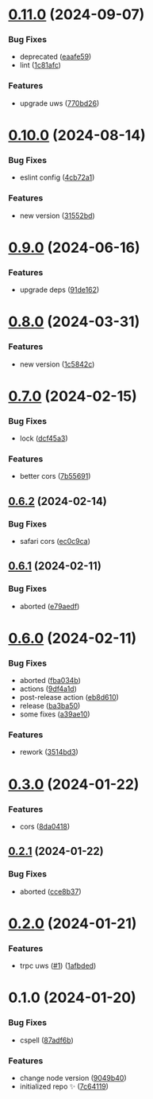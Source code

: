 # [0.11.0](https://github.com/yovanoc/trpc-uws/compare/0.10.0...0.11.0) (2024-09-07)

### Bug Fixes

- deprecated ([eaafe59](https://github.com/yovanoc/trpc-uws/commit/eaafe592ffa15d1850b3c0e9b05c8abc4cff6007))
- lint ([1c81afc](https://github.com/yovanoc/trpc-uws/commit/1c81afcb6a51ebba9af2bc5794f41e5f35914e6a))

### Features

- upgrade uws ([770bd26](https://github.com/yovanoc/trpc-uws/commit/770bd269bfa1afc8a78a1a5a4fa53acae5941e70))

# [0.10.0](https://github.com/yovanoc/trpc-uws/compare/0.9.0...0.10.0) (2024-08-14)

### Bug Fixes

- eslint config ([4cb72a1](https://github.com/yovanoc/trpc-uws/commit/4cb72a1e3815a6efd63b6e46e70454d7fbe8791f))

### Features

- new version ([31552bd](https://github.com/yovanoc/trpc-uws/commit/31552bd34dceccdb3ae739a491c1dfa288418a41))

# [0.9.0](https://github.com/yovanoc/trpc-uws/compare/0.8.0...0.9.0) (2024-06-16)

### Features

- upgrade deps ([91de162](https://github.com/yovanoc/trpc-uws/commit/91de1623d0b2076146731865c9002ac302b9ae7c))

# [0.8.0](https://github.com/yovanoc/trpc-uws/compare/0.7.0...0.8.0) (2024-03-31)

### Features

- new version ([1c5842c](https://github.com/yovanoc/trpc-uws/commit/1c5842c675719034d49015757011da365ca34e3a))

# [0.7.0](https://github.com/yovanoc/trpc-uws/compare/0.6.2...0.7.0) (2024-02-15)

### Bug Fixes

- lock ([dcf45a3](https://github.com/yovanoc/trpc-uws/commit/dcf45a33f6fa79826f91b56c88e849661b513b9d))

### Features

- better cors ([7b55691](https://github.com/yovanoc/trpc-uws/commit/7b556916f9310d9f184152311e34ebb068564e98))

## [0.6.2](https://github.com/yovanoc/trpc-uws/compare/0.6.1...0.6.2) (2024-02-14)

### Bug Fixes

- safari cors ([ec0c9ca](https://github.com/yovanoc/trpc-uws/commit/ec0c9caf3c43afc25c0856c75e9e7708d5f663d3))

## [0.6.1](https://github.com/yovanoc/trpc-uws/compare/0.6.0...0.6.1) (2024-02-11)

### Bug Fixes

- aborted ([e79aedf](https://github.com/yovanoc/trpc-uws/commit/e79aedf52ea9265b5222636159d4691bd13cdb14))

# [0.6.0](https://github.com/yovanoc/trpc-uws/compare/0.3.0...0.6.0) (2024-02-11)

### Bug Fixes

- aborted ([fba034b](https://github.com/yovanoc/trpc-uws/commit/fba034b46ae4ac6ab1dca4d7a65c8d4ad27ef696))
- actions ([9df4a1d](https://github.com/yovanoc/trpc-uws/commit/9df4a1df22c953a8d69f825ecc4f9f1893912504))
- post-release action ([eb8d610](https://github.com/yovanoc/trpc-uws/commit/eb8d610741e2dc509a95a1e92fe82155f5e2cb7d))
- release ([ba3ba50](https://github.com/yovanoc/trpc-uws/commit/ba3ba5031432720d6d84559f0d5dfc020b760d49))
- some fixes ([a39ae10](https://github.com/yovanoc/trpc-uws/commit/a39ae109cf9321479721e03d51ddf8d2b9811acc))

### Features

- rework ([3514bd3](https://github.com/yovanoc/trpc-uws/commit/3514bd301756344788ad692387d92a471c7ceb28))

# [0.3.0](https://github.com/yovanoc/trpc-uws/compare/0.2.1...0.3.0) (2024-01-22)

### Features

- cors ([8da0418](https://github.com/yovanoc/trpc-uws/commit/8da0418dc6bceb077a9ad03f7e2956e3fa924023))

## [0.2.1](https://github.com/yovanoc/trpc-uws/compare/0.2.0...0.2.1) (2024-01-22)

### Bug Fixes

- aborted ([cce8b37](https://github.com/yovanoc/trpc-uws/commit/cce8b37801f870dcba31ccec4648a6ece1ea1cfd))

# [0.2.0](https://github.com/yovanoc/trpc-uws/compare/0.1.0...0.2.0) (2024-01-21)

### Features

- trpc uws ([#1](https://github.com/yovanoc/trpc-uws/issues/1)) ([1afbded](https://github.com/yovanoc/trpc-uws/commit/1afbded7425fc308c652f00b1f0f8cb7f6eea254))

# 0.1.0 (2024-01-20)

### Bug Fixes

- cspell ([87adf6b](https://github.com/yovanoc/trpc-uws/commit/87adf6b0f1315651fe13c05d0b33163e912493e4))

### Features

- change node version ([9049b40](https://github.com/yovanoc/trpc-uws/commit/9049b400f8f3bf4852b05d53045b2e8f55364244))
- initialized repo ✨ ([7c64119](https://github.com/yovanoc/trpc-uws/commit/7c64119ec975c0019463b3883d62e35b561829f1))
